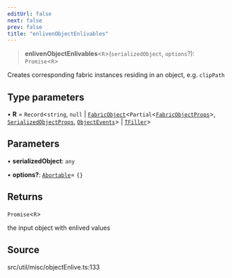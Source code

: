 ```yaml
---
editUrl: false
next: false
prev: false
title: "enlivenObjectEnlivables"
---
```


> **enlivenObjectEnlivables**\<`R`\>(`serializedObject`, `options`?): `Promise`\<`R`\>

Creates corresponding fabric instances residing in an object, e.g. `clipPath`

## Type parameters

• **R** = `Record`\<`string`, `null` \| [`FabricObject`](../../../classes/FabricObject.md)\<`Partial`\<[`FabricObjectProps`](../../../interfaces/FabricObjectProps.md)\>, [`SerializedObjectProps`](../../../interfaces/SerializedObjectProps.md), [`ObjectEvents`](../../../interfaces/ObjectEvents.md)\> \| [`TFiller`](../../../type-aliases/TFiller.md)\>

## Parameters

• **serializedObject**: `any`

• **options?**: [`Abortable`](../../../type-aliases/Abortable.md)= `{}`

## Returns

`Promise`\<`R`\>

the input object with enlived values

## Source

src/util/misc/objectEnlive.ts:133

